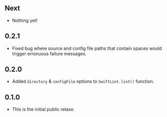 ## Next

- Nothing yet!

## 0.2.1

- Fixed bug where source and config file paths that contain spaces would trigger erronuous failure messages.

## 0.2.0

- Added `directory` & `configFile` options to `SwiftLint.lint()` function.

## 0.1.0

- This is the initial public relase.

